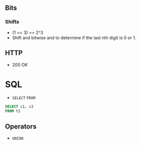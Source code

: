 ## Bits

### Shifts

- (1 << 3) == 2^3
- Shift and bitwise and to determine if the last nth digit is 0 or 1.

## HTTP

- 200 OK

# SQL

- `SELECT` `FROM`

```sql
SELECT c1, c2
FROM t1
```

## Operators

- `UNION`

